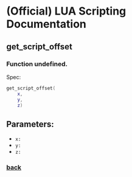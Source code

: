 
# (Official) LUA Scripting Documentation

## get_script_offset

### Function undefined.

Spec:
```lua
get_script_offset(
	x,
	y,
	z)
```
## Parameters:
- `x:` 
- `y:` 
- `z:` 

### [back](../other)
